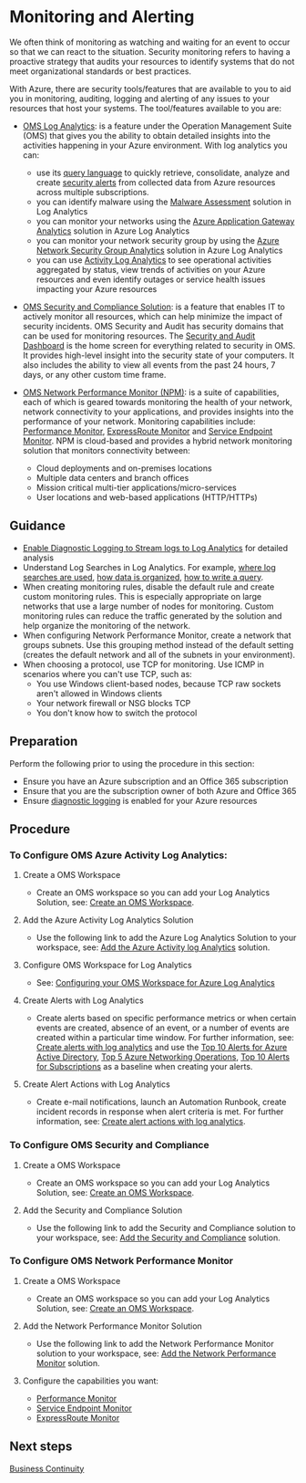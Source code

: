 # Monitoring and Alerting

We often think of monitoring as watching and waiting for an event to occur so that we can react to the situation. Security monitoring refers to having a proactive strategy that audits your resources to identify systems that do not meet organizational standards or best practices.

With Azure, there are security tools/features that are available to you to aid you in monitoring, auditing, logging and alerting of any issues to your resources that host your systems. The tool/features available to you are:

 -  [OMS Log Analytics](https://docs.microsoft.com/en-us/azure/log-analytics/log-analytics-overview?toc=%2fazure%2foperations-management-suite%2ftoc.json): is a feature under the Operation Management Suite (OMS) that gives you the ability to obtain detailed insights into the activities happening in your Azure environment. With log analytics you can:
     - use its [query language](https://docs.loganalytics.io/index) to quickly retrieve, consolidate, analyze and create [security alerts](https://docs.microsoft.com/en-us/azure/security-center/security-center-managing-and-responding-alerts) from collected data from Azure resources across multiple subscriptions. 
     - you can identify malware using the [Malware Assessment](https://docs.microsoft.com/en-us/azure/log-analytics/log-analytics-malware?toc=%2fazure%2foperations-management-suite%2ftoc.json) solution in Log Analytics 
     - you can monitor your networks using the [Azure Application Gateway Analytics](https://docs.microsoft.com/en-us/azure/log-analytics/log-analytics-azure-networking-analytics?toc=%2fazure%2foperations-management-suite%2ftoc.json#azure-application-gateway-analytics-solution-in-log-analytics) solution in Azure Log Analytics 
     - you can monitor your network security group by using the [Azure Network Security Group Analytics](https://docs.microsoft.com/en-us/azure/log-analytics/log-analytics-azure-networking-analytics?toc=%2fazure%2foperations-management-suite%2ftoc.json#azure-network-security-group-analytics-solution-in-log-analytics) solution in Azure Log Analytics
     - you can use [Activity Log Analytics](https://docs.microsoft.com/en-us/azure/log-analytics/log-analytics-activity) to see operational activities aggregated by status, view trends of activities on your Azure resources and even identify outages or service health issues impacting your Azure resources
          
- [OMS Security and Compliance Solution](https://docs.microsoft.com/en-us/azure/operations-management-suite/oms-security-getting-started#oms-security-and-audit-dashboard): is a feature that enables IT to actively monitor all resources, which can help minimize the impact of security incidents. OMS Security and Audit has security domains that can be used for monitoring resources. The [Security and Audit Dashboard](https://docs.microsoft.com/en-us/azure/operations-management-suite/oms-security-getting-started#oms-security-and-audit-dashboard) is the home screen for everything related to security in OMS. It provides high-level insight into the security state of your computers. It also includes the ability to view all events from the past 24 hours, 7 days, or any other custom time frame.

- [OMS Network Performance Monitor (NPM)](https://docs.microsoft.com/en-us/azure/log-analytics/log-analytics-network-performance-monitor): is a suite of capabilities, each of which is geared towards monitoring the health of your network, network connectivity to your applications, and provides insights into the performance of your network. Monitoring capabilities include: [Performance Monitor](https://docs.microsoft.com/en-us/azure/log-analytics/log-analytics-network-performance-monitor-performance-monitor), [ExpressRoute Monitor](https://docs.microsoft.com/en-us/azure/log-analytics/log-analytics-network-performance-monitor-expressroute) and [Service Endpoint Monitor](https://docs.microsoft.com/en-us/azure/log-analytics/log-analytics-network-performance-monitor-service-endpoint). NPM is cloud-based and provides a hybrid network monitoring solution that monitors connectivity between:
     - Cloud deployments and on-premises locations
     - Multiple data centers and branch offices
     - Mission critical multi-tier applications/micro-services
     - User locations and web-based applications (HTTP/HTTPs)

## Guidance

- [Enable Diagnostic Logging to Stream logs to Log Analytics](https://docs.microsoft.com/en-us/azure/monitoring-and-diagnostics/monitor-stream-diagnostic-logs-log-analytics) for detailed analysis 
- Understand Log Searches in Log Analytics. For example, [where log searches are used](https://docs.microsoft.com/en-us/azure/log-analytics/log-analytics-log-search#where-log-searches-are-used), [how data is organized](https://docs.microsoft.com/en-us/azure/log-analytics/log-analytics-log-search#how-log-analytics-data-is-organized), [how to write a query](https://docs.microsoft.com/en-us/azure/log-analytics/log-analytics-log-search#writing-a-query). 
- When creating monitoring rules, disable the default rule and create custom monitoring rules. This is especially appropriate on large networks that use a large number of nodes for monitoring. Custom monitoring rules can reduce the traffic generated by the solution and help organize the monitoring of the network. 
- When configuring Network Performance Monitor, create a network that groups subnets. Use this grouping method instead of the default setting (creates the default network and all of the subnets in your environment). 
- When choosing a protocol, use TCP for monitoring. Use ICMP in scenarios where you can't use TCP, such as:  
    - You use Windows client-based nodes, because TCP raw sockets aren't allowed in Windows clients 
    - Your network firewall or NSG blocks TCP 
    - You don't know how to switch the protocol 


## Preparation 

Perform the following prior to using the procedure in this section:   

  - Ensure you have an Azure subscription and an Office 365 subscription  
  - Ensure that you are the subscription owner of both Azure and Office 365 
  - Ensure [diagnostic logging](https://docs.microsoft.com/en-us/azure/cdn/cdn-azure-diagnostic-logs#enable-logging-with-azure-portal) is enabled for your Azure resources


## Procedure 

### To Configure OMS Azure Activity Log Analytics:   

1. Create a OMS Workspace  
   - Create an OMS workspace so you can add your Log Analytics Solution, see: [Create an OMS Workspace](https://docs.microsoft.com/en-us/azure/log-analytics/log-analytics-quick-create-workspace).  

 2. Add the Azure Activity Log Analytics Solution  
    - Use the following link to add the Azure Log Analytics Solution to your workspace, see: [Add the Azure Activity log Analytics](https://docs.microsoft.com/en-us/azure/log-analytics/log-analytics-activity#configuration) solution.

3. Configure OMS Workspace for Log Analytics  
   - See: [Configuring your OMS Workspace for Azure Log Analytics](/nmcgregor/Azure-Security/blob/master/4.3.1-Configuring-OMS-Workspace-for-Azure-Log-Analytics.md)  

4. Create Alerts with Log Analytics   

   - Create alerts based on specific performance metrics or when certain events are created, absence of an event, or a number of events are created within a particular time window.  For further information, see: [Create alerts with log analytics](https://docs.microsoft.com/en-us/azure/log-analytics/log-analytics-tutorial-response#create-alerts) and use the [Top 10 Alerts for Azure Active Directory](/nmcgregor/Azure-Security/blob/master/4.3.2-Top-10-Queries-For-Azure-Active-Directory.md), [Top 5 Azure Networking Operations](/nmcgregor/Azure-Security/blob/master/4.3.3-Top-5-Alerts-for-Azure-Networking-Operations.md), [Top 10 Alerts for Subscriptions](/alvarovitta/Azure-Security/blob/master/4.3.4-Top-10-Alerts-For-Subscriptions.md) as a baseline when creating your alerts.

5. Create Alert Actions with Log Analytics   

   - Create e-mail notifications, launch an Automation Runbook, create incident records in response when alert criteria is met.  For further information, see: [Create alert actions with log analytics](https://docs.microsoft.com/en-us/azure/log-analytics/log-analytics-tutorial-response#alert-actions). 

### To Configure OMS Security and Compliance

1. Create a OMS Workspace  
   - Create an OMS workspace so you can add your Log Analytics Solution, see: [Create an OMS Workspace](https://docs.microsoft.com/en-us/azure/log-analytics/log-analytics-quick-create-workspace).  
   
2. Add the Security and Compliance Solution
   - Use the following link to add the Security and Compliance solution to your workspace, see: [Add the Security and Compliance](https://docs.microsoft.com/en-us/azure/operations-management-suite/oms-security-getting-started?toc=%2fazure%2flog-analytics%2ftoc.json#oms-security-and-audit-dashboard) solution.

### To Configure OMS Network Performance Monitor

1. Create a OMS Workspace  
   - Create an OMS workspace so you can add your Log Analytics Solution, see: [Create an OMS Workspace](https://docs.microsoft.com/en-us/azure/log-analytics/log-analytics-quick-create-workspace).  
   
2. Add the Network Performance Monitor Solution
   - Use the following link to add the Network Performance Monitor solution to your workspace, see: [Add the Network Performance Monitor](https://docs.microsoft.com/en-us/azure/log-analytics/log-analytics-network-performance-monitor#configure-the-solution) solution.
   
3. Configure the capabilities you want:
   - [Performance Monitor](https://docs.microsoft.com/en-us/azure/log-analytics/log-analytics-network-performance-monitor-performance-monitor#configuration)
   - [Service Endpoint Monitor](https://docs.microsoft.com/en-us/azure/log-analytics/log-analytics-network-performance-monitor-performance-monitor#configuration)
   - [ExpressRoute Monitor](https://docs.microsoft.com/en-us/azure/log-analytics/log-analytics-network-performance-monitor-expressroute#configuration)
   

## Next steps
[Business Continuity](/nmcgregor/Azure-Security/blob/master/4.4-Business-Continuity.md)
